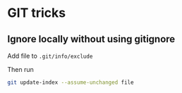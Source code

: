 # GIT tricks

## Ignore locally without using gitignore
Add file to `.git/info/exclude`

Then run
```sh
git update-index --assume-unchanged file
```
